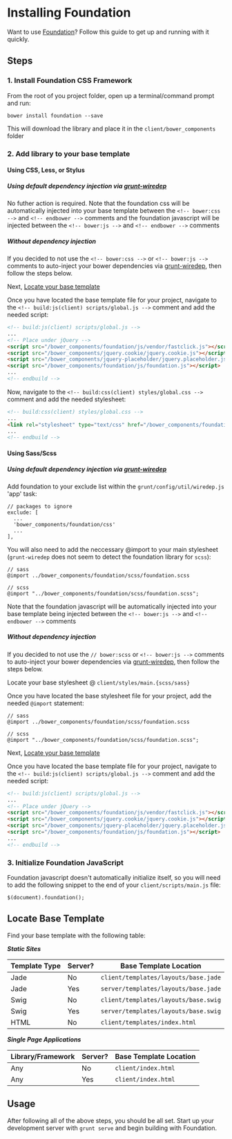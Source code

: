 # Installing Foundation
Want to use [Foundation](http://foundation.zurb.com/)? Follow this guide to get up and running with it quickly.

## Steps

### 1. Install Foundation CSS Framework
From the root of you project folder, open up a terminal/command prompt and run:

```
bower install foundation --save
```

This will download the library and place it in the `client/bower_components` folder

### 2. Add library to your base template

#### Using CSS, Less, or Stylus
##### Using default dependency injection via [grunt-wiredep](https://github.com/stephenplusplus/grunt-wiredep)

No futher action is required. Note that the foundation css will be automatically injected into your base template between the `<!-- bower:css -->` and `<!-- endbower -->` comments and the foundation javascript will be injected between the `<!-- bower:js -->` and `<!-- endbower -->` comments

##### Without dependency injection

If you decided to not use the `<!-- bower:css -->` or `<!-- bower:js -->` comments to auto-inject your bower dependencies via [grunt-wiredep](https://github.com/stephenplusplus/grunt-wiredep), then follow the steps below.

Next, [Locate your base template](#locate-base-template)

Once you have located the base template file for your project, navigate to the `<!-- build:js(client) scripts/global.js -->` comment and add the needed script:

```html
<!-- build:js(client) scripts/global.js -->
...
<!-- Place under jQuery -->
<script src="/bower_components/foundation/js/vendor/fastclick.js"></script>
<script src="/bower_components/jquery.cookie/jquery.cookie.js"></script>
<script src="/bower_components/jquery-placeholder/jquery.placeholder.js"></script>
<script src="/bower_components/foundation/js/foundation.js"></script>
...
<!-- endbuild -->
```

Now, navigate to the `<!-- build:css(client) styles/global.css -->` comment and add the needed stylesheet:

```html
<!-- build:css(client) styles/global.css -->
...
<link rel="stylesheet" type="text/css" href="/bower_components/foundation/css/foundation.css">
...
<!-- endbuild -->
```

#### Using Sass/Scss
##### Using default dependency injection via [grunt-wiredep](https://github.com/stephenplusplus/grunt-wiredep)

Add foundation to your exclude list within the `grunt/config/util/wiredep.js` 'app' task:

```
// packages to ignore
exclude: [
  ...
  'bower_components/foundation/css'
  ...
],
```

You will also need to add the neccessary @import to your main stylesheet (`grunt-wiredep` does not seem to detect the foundation library for `scss`):

```
// sass
@import ../bower_components/foundation/scss/foundation.scss

// scss
@import "../bower_components/foundation/scss/foundation.scss";
```

Note that the foundation javascript will be automatically injected into your base template being injected between the `<!-- bower:js -->` and `<!-- endbower -->` comments

##### Without dependency injection

If you decided to not use the `// bower:scss` or `<!-- bower:js -->` comments to auto-inject your bower dependencies via [grunt-wiredep](https://github.com/stephenplusplus/grunt-wiredep), then follow the steps below.

Locate your base stylesheet @ `client/styles/main.{scss/sass}`

Once you have located the base stylesheet file for your project, add the needed `@import` statement:

```
// sass
@import ../bower_components/foundation/scss/foundation.scss

// scss
@import "../bower_components/foundation/scss/foundation.scss";
```

Next, [Locate your base template](#locate-base-template)

Once you have located the base template file for your project, navigate to the `<!-- build:js(client) scripts/global.js -->` comment and add the needed script:

```html
<!-- build:js(client) scripts/global.js -->
...
<!-- Place under jQuery -->
<script src="/bower_components/foundation/js/vendor/fastclick.js"></script>
<script src="/bower_components/jquery.cookie/jquery.cookie.js"></script>
<script src="/bower_components/jquery-placeholder/jquery.placeholder.js"></script>
<script src="/bower_components/foundation/js/foundation.js"></script>
...
<!-- endbuild -->
```


### 3. Initialize Foundation JavaScript

Foundation javascript doesn't automatically initialize itself, so you will need to add the following snippet to the end of your `client/scripts/main.js` file:

```
$(document).foundation();
```

## Locate Base Template

Find your base template with the following table:

***Static Sites***

|Template Type | Server? | Base Template Location
|---------|---------------|---------
|Jade | No  | `client/templates/layouts/base.jade`
|Jade | Yes | `server/templates/layouts/base.jade`
|Swig | No |`client/templates/layouts/base.swig`
|Swig | Yes | `server/templates/layouts/base.swig`
|HTML | No | `client/templates/index.html`

***Single Page Applications***

|Library/Framework | Server? | Base Template Location
|---------|---------------|---------
|Any | No  | `client/index.html`
|Any | Yes | `client/index.html`

## Usage
After following all of the above steps, you should be all set. Start up your development server with `grunt serve` and begin building with Foundation.
